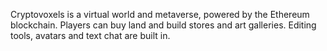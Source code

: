 Cryptovoxels is a virtual world and metaverse, powered by the Ethereum blockchain. Players can buy land and build stores and art galleries. Editing tools, avatars and text chat are built in.